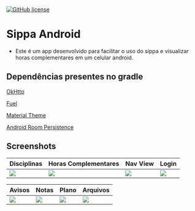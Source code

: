 [![GitHub license](https://img.shields.io/badge/license-Apache%20License%202.0-blue.svg?style=flat)](https://www.apache.org/licenses/LICENSE-2.0)
# Sippa Android
  - Este é um app desenvolvido para facilitar o uso do sippa e visualizar horas complementares em um celular android.

## Dependências presentes no gradle
[OkHttp](https://square.github.io/okhttp/)

[Fuel](https://fuel.gitbook.io) 

[Material Theme](https://material.io) 

[Android Room Persistence](https://developer.android.com/topic/libraries/architecture/room)

## Screenshots
| Disciplinas | Horas Complementares | Nav View | Login |
|---|---|---|---|
|![](https://user-images.githubusercontent.com/7853887/58597433-5bc1d380-824e-11e9-9f70-813f52c9c482.png)|![](https://user-images.githubusercontent.com/7853887/58597478-975c9d80-824e-11e9-99db-847d1b39789a.png)|![](https://user-images.githubusercontent.com/7853887/58597485-a4798c80-824e-11e9-95e8-5ac6d71001de.png)|![](https://user-images.githubusercontent.com/7853887/58597796-e8b95c80-824f-11e9-9eb7-72dc72fe284a.png)|


| Avisos | Notas | Plano | Arquivos |
|---|---|---|---|
|![](https://user-images.githubusercontent.com/7853887/58597589-020dd900-824f-11e9-8531-215a1807595f.png)|![](https://user-images.githubusercontent.com/7853887/58597686-76487c80-824f-11e9-8a43-34c8fd40f22f.png)|![](https://user-images.githubusercontent.com/7853887/58597697-819ba800-824f-11e9-915a-4c2f55bb4507.png)|![](https://user-images.githubusercontent.com/7853887/58597707-8a8c7980-824f-11e9-90ae-4e58a31771ad.png)|
